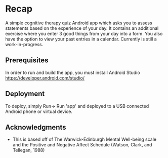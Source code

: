 # Recap

A simple cognitive therapy quiz Android app which asks you to assess statements based on the experience of your day. It contains an additional exercise where you enter 3 good things from your day into a form. You also have the option to view your past entries in a calendar. Currently is still a work-in-progress.

## Prerequisites

In order to run and build the app, you must install Android Studio https://developer.android.com/studio/

## Deployment

To deploy, simply Run-> Run 'app' and deployed to a USB connected Android phone or virtual device.

## Acknowledgments

* This is based off of The Warwick-Edinburgh Mental Well-being scale and the Positive and Negative Affect Schedule (Watson, Clark, and Tellegan, 1988) 
